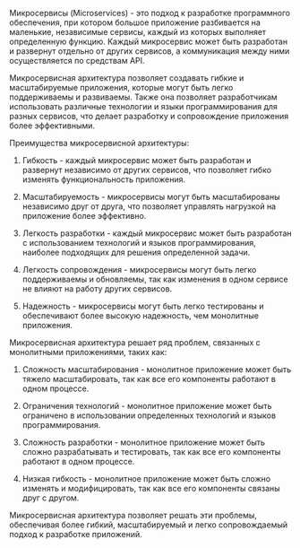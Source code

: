 Микросервисы (Microservices) - это подход к разработке программного обеспечения, при котором большое приложение разбивается на маленькие, независимые сервисы, каждый из которых выполняет определенную функцию. Каждый микросервис может быть разработан и развернут отдельно от других сервисов, а коммуникация между ними осуществляется по средствам API.

Микросервисная архитектура позволяет создавать гибкие и масштабируемые приложения, которые могут быть легко поддерживаемы и развиваемы. Также она позволяет разработчикам использовать различные технологии и языки программирования для разных сервисов, что делает разработку и сопровождение приложения более эффективными.

Преимущества микросервисной архитектуры:

1. Гибкость - каждый микросервис может быть разработан и развернут независимо от других сервисов, что позволяет гибко изменять функциональность приложения.
    
2. Масштабируемость - микросервисы могут быть масштабированы независимо друг от друга, что позволяет управлять нагрузкой на приложение более эффективно.
    
3. Легкость разработки - каждый микросервис может быть разработан с использованием технологий и языков программирования, наиболее подходящих для решения определенной задачи.
    
4. Легкость сопровождения - микросервисы могут быть легко поддерживаемы и обновляемы, так как изменения в одном сервисе не влияют на работу других сервисов.
    
5. Надежность - микросервисы могут быть легко тестированы и обеспечивают более высокую надежность, чем монолитные приложения.
    

Микросервисная архитектура решает ряд проблем, связанных с монолитными приложениями, таких как:

1. Сложность масштабирования - монолитное приложение может быть тяжело масштабировать, так как все его компоненты работают в одном процессе.
    
2. Ограничения технологий - монолитное приложение может быть ограничено в использовании определенных технологий и языков программирования.
    
3. Сложность разработки - монолитное приложение может быть сложно разрабатывать и тестировать, так как все его компоненты работают в одном процессе.
    
4. Низкая гибкость - монолитное приложение может быть сложно изменять и модифицировать, так как все его компоненты связаны друг с другом.
    

Микросервисная архитектура позволяет решать эти проблемы, обеспечивая более гибкий, масштабируемый и легко сопровождаемый подход к разработке приложений.